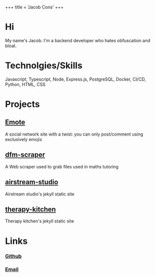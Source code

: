 +++
title = 'Jacob Cons'
+++

# Hi
My name's Jacob. I'm a backend developer who hates obfuscation and bloat.

# Technolgies/Skills
Javascript, Typescript, Node, Express.js, PostgreSQL, Docker, CI/CD, Python, HTML, CSS

# Projects
## <a href="https://github.com/jacobcons/Emote" target="_blank">Emote</a>
A social network site with a twist: you can only post/comment using exclusively emojis

## <a href="https://github.com/jacobcons/dfm-scraper" target="_blank">dfm-scraper</a>
A Web scraper used to grab files used in maths tutoring

## <a href="https://github.com/jacobcons/airstream-studio" target="_blank">airstream-studio</a>
Airstream studio's jekyll static site

## <a href="https://github.com/jacobcons/therapy-kitchen" target="_blank">therapy-kitchen</a>
Therapy kitchen's jekyll static site

# Links
### <a href="https://github.com/jacobcons" target="_blank">Github</a>
### [Email](mailto:jacobcons@gmail.com)

